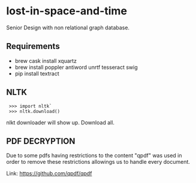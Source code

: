 # lost-in-space-and-time
Senior Design with non relational graph database.


## Requirements

* brew cask install xquartz
* brew install poppler antiword unrtf tesseract swig
* pip install textract

## NLTK

```> python
 >>> import nltk`
 >>> nltk.download()
```

nlkt downloader will show up. Download all.

## PDF DECRYPTION

Due to some pdfs having restrictions to the content "qpdf" was used in order
to remove these restrictions allowings us to handle every document.

Link: https://github.com/qpdf/qpdf
